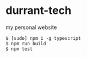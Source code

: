 # durrant-tech
my personal website

```
$ [sudo] npm i -g typescript
$ npm run build
$ npm test
```
